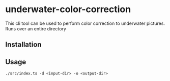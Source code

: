 # underwater-color-correction
This cli tool can be used to perform color correction to underwater pictures.
Runs over an entire directory

## Installation


## Usage
```
./src/index.ts -d <input-dir> -o <output-dir>
```
